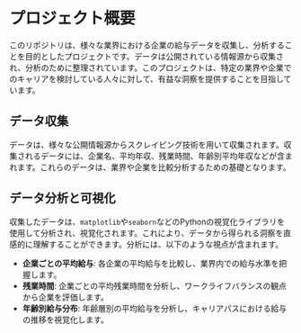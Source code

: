 # プロジェクト概要

このリポジトリは、様々な業界における企業の給与データを収集し、分析することを目的としたプロジェクトです。データは公開されている情報源から収集され、分析のために整理されています。このプロジェクトは、特定の業界や企業でのキャリアを検討している人々に対して、有益な洞察を提供することを目指しています。

## データ収集

データは、様々な公開情報源からスクレイピング技術を用いて収集されます。収集されるデータには、企業名、平均年収、残業時間、年齢別平均年収などが含まれます。これらのデータは、業界や企業を比較分析するための基礎となります。

## データ分析と可視化

収集したデータは、`matplotlib`や`seaborn`などのPythonの視覚化ライブラリを使用して分析され、視覚化されます。これにより、データから得られる洞察を直感的に理解することができます。分析には、以下のような視点が含まれます。

- **企業ごとの平均給与**: 各企業の平均給与を比較し、業界内での給与水準を把握します。
- **残業時間**: 企業ごとの平均残業時間を分析し、ワークライフバランスの観点から企業を評価します。
- **年齢別給与分布**: 年齢層別の平均給与を分析し、キャリアパスにおける給与の推移を視覚化します。
